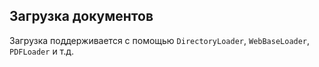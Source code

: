 ## Загрузка документов

Загрузка поддерживается с помощью `DirectoryLoader`, `WebBaseLoader`, `PDFLoader` и т.д.
